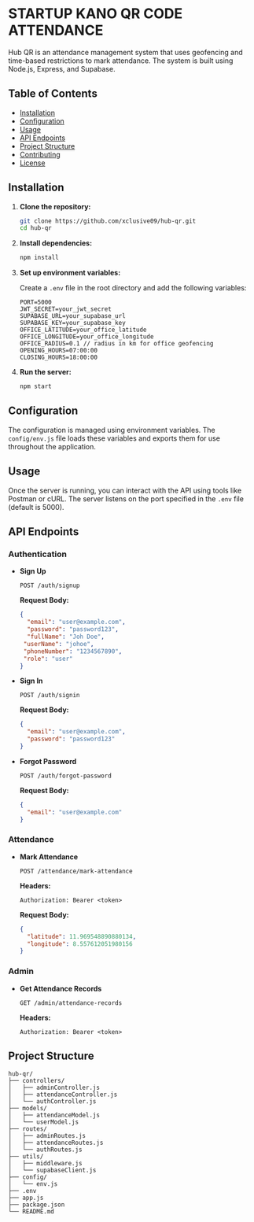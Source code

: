 # STARTUP KANO  QR CODE ATTENDANCE

Hub QR is an attendance management system that uses geofencing and time-based restrictions to mark attendance. The system is built using Node.js, Express, and Supabase.

## Table of Contents

- [Installation](#installation)
- [Configuration](#configuration)
- [Usage](#usage)
- [API Endpoints](#api-endpoints)
- [Project Structure](#project-structure)
- [Contributing](#contributing)
- [License](#license)

## Installation

1. **Clone the repository:**

    ```bash
    git clone https://github.com/xclusive09/hub-qr.git
    cd hub-qr
    ```

2. **Install dependencies:**

    ```bash
    npm install
    ```

3. **Set up environment variables:**

    Create a `.env` file in the root directory and add the following variables:

    ```env
    PORT=5000
    JWT_SECRET=your_jwt_secret
    SUPABASE_URL=your_supabase_url
    SUPABASE_KEY=your_supabase_key
    OFFICE_LATITUDE=your_office_latitude
    OFFICE_LONGITUDE=your_office_longitude
    OFFICE_RADIUS=0.1 // radius in km for office geofencing
    OPENING_HOURS=07:00:00
    CLOSING_HOURS=18:00:00
    ```

4. **Run the server:**

    ```bash
    npm start
    ```

## Configuration

The configuration is managed using environment variables. The `config/env.js` file loads these variables and exports them for use throughout the application.

## Usage

Once the server is running, you can interact with the API using tools like Postman or cURL. The server listens on the port specified in the `.env` file (default is 5000).

## API Endpoints

### Authentication

- **Sign Up**

    ```http
    POST /auth/signup
    ```

    **Request Body:**

    ```json
    {
      "email": "user@example.com",
      "password": "password123",
      "fullName": "Joh Doe",
     "userName": "johoe",
     "phoneNumber": "1234567890",
     "role": "user"
    }
    ```

- **Sign In**

    ```http
    POST /auth/signin
    ```

    **Request Body:**

    ```json
    {
      "email": "user@example.com",
      "password": "password123"
    }
    ```

- **Forgot Password**

    ```http
    POST /auth/forgot-password
    ```

    **Request Body:**

    ```json
    {
      "email": "user@example.com"
    }
    ```

### Attendance

- **Mark Attendance**

    ```http
    POST /attendance/mark-attendance
    ```

    **Headers:**

    ```http
    Authorization: Bearer <token>
    ```

    **Request Body:**

    ```json
    {
      "latitude": 11.969548890880134,
      "longitude": 8.557612051980156
    }
    ```

### Admin

- **Get Attendance Records**

    ```http
    GET /admin/attendance-records
    ```

    **Headers:**

    ```http
    Authorization: Bearer <token>
    ```

## Project Structure

```plaintext
hub-qr/
├── controllers/
│   ├── adminController.js
│   ├── attendanceController.js
│   └── authController.js
├── models/
│   ├── attendanceModel.js
│   └── userModel.js
├── routes/
│   ├── adminRoutes.js
│   ├── attendanceRoutes.js
│   └── authRoutes.js
├── utils/
│   ├── middleware.js
│   └── supabaseClient.js
├── config/
│   └── env.js
├── .env
├── app.js
├── package.json
└── README.md